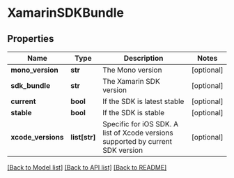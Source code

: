 # XamarinSDKBundle

## Properties
Name | Type | Description | Notes
------------ | ------------- | ------------- | -------------
**mono_version** | **str** | The Mono version | [optional] 
**sdk_bundle** | **str** | The Xamarin SDK version | [optional] 
**current** | **bool** | If the SDK is latest stable | [optional] 
**stable** | **bool** | If the SDK is stable | [optional] 
**xcode_versions** | **list[str]** | Specific for iOS SDK. A list of Xcode versions supported by current SDK version | [optional] 

[[Back to Model list]](../README.md#documentation-for-models) [[Back to API list]](../README.md#documentation-for-api-endpoints) [[Back to README]](../README.md)

